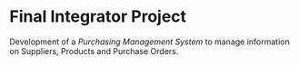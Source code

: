 # Final Integrator Project

Development of a *Purchasing Management System* to manage information on Suppliers, Products and Purchase Orders.
